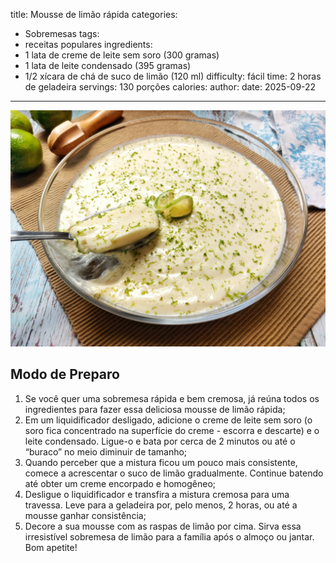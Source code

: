 title: Mousse de limão rápida
categories:
  - Sobremesas
tags:
  - receitas populares
ingredients:
  - 1 lata de creme de leite sem soro (300 gramas)
  - 1 lata de leite condensado (395 gramas)
  - 1/2 xícara de chá de suco de limão (120 ml)
difficulty: fácil
time: 2 horas de geladeira
servings: 130 porções
calories: 
author:
date: 2025-09-22
---
![Mousse de limão rápida](/images/mousse_de_lim_o_r_pida.jpg)

## Modo de Preparo
1. Se você quer uma sobremesa rápida e bem cremosa, já reúna todos os ingredientes para fazer essa deliciosa mousse de limão rápida;
2. Em um liquidificador desligado, adicione o creme de leite sem soro (o soro fica concentrado na superfície do creme - escorra e descarte) e o leite condensado. Ligue-o e bata por cerca de 2 minutos ou até o “buraco” no meio diminuir de tamanho;
3. Quando perceber que a mistura ficou um pouco mais consistente, comece a acrescentar o suco de limão gradualmente. Continue batendo até obter um creme encorpado e homogêneo;
4. Desligue o liquidificador e transfira a mistura cremosa para uma travessa. Leve para a geladeira por, pelo menos, 2 horas, ou até a mousse ganhar consistência;
5. Decore a sua mousse com as raspas de limão por cima. Sirva essa irresistível sobremesa de limão para a família após o almoço ou jantar. Bom apetite!